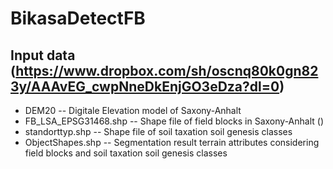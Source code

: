 # BikasaDetectFB
## Input data (https://www.dropbox.com/sh/oscnq80k0gn823y/AAAvEG_cwpNneDkEnjGO3eDza?dl=0)
* DEM20 -- Digitale Elevation model of Saxony-Anhalt
* FB_LSA_EPSG31468.shp -- Shape file of field blocks in Saxony-Anhalt ()
* standorttyp.shp -- Shape file of soil taxation soil genesis classes
* ObjectShapes.shp -- Segmentation result terrain attributes considering field blocks and soil taxation soil genesis classes
